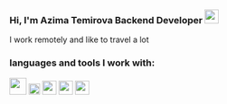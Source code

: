 ### Hi, I'm Azima Temirova Backend Developer <img src="https://media3.giphy.com/media/gM5qFksULw54NMWyry/giphy.gif?cid=ecf05e47jnvcb93wn7ic3i53iyiwixh7zunq4f3jfpkms6x3&rid=giphy.gif&ct=s" width="25px">

I work remotely and like to travel a lot
<br/>

### languages and tools I work with:

<code><img src="https://www.w3.org/html/logo/downloads/HTML5_1Color_Black.png" width="30"></code>
<code><img src="https://brandslogos.com/wp-content/uploads/images/large/css-logo-black-and-white.png" width="20"></code>
<code><img src="https://seeklogo.com/images/J/javascript-logo-851B872133-seeklogo.com.png" width="25"></code>
<code><img src="https://cdn4.iconfinder.com/data/icons/scripting-and-programming-languages/512/Python_logo-512.png" width="25"></code>
<code><img src="https://cdn.freebiesupply.com/logos/large/2x/react-1-logo-black-and-white.png" width="25"></code>

